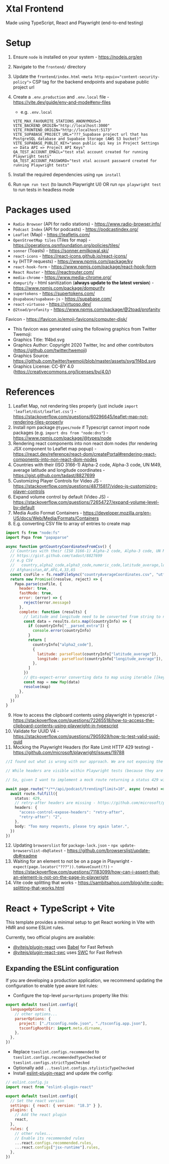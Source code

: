 # Xtal Frontend

Made using TypeScript, React and Playwright (end-to-end testing)

# Setup

1. Ensure `node` is installed on your system - https://nodejs.org/en
2. Navigate to the `frontend/` directory
3. Update the `frontend/index.html` `<meta http-equiv="content-security-policy">` CSP tag for the backend endpoints and supabase public project url
4. Create a `.env.production` and `.env.local` file - https://vite.dev/guide/env-and-mode#env-files

   - e.g. `.env.local`

   ```
   VITE_MAX_FAVOURITE_STATIONS_ANONYMOUS=3
   VITE_BACKEND_ORIGIN="http://localhost:3000"
   VITE_FRONTEND_ORIGIN="http://localhost:5173"
   VITE_SUPABASE_PROJECT_URL="???_Supabase project url that has PostgreSQL database and Supabase Storage (AWS S3 bucket)"
   VITE_SUPABASE_PUBLIC_KEY="anon public api key in Project Settings => Data API => Project API Keys"
   QA_TEST_ACCOUNT_EMAIL="test xtal account created for running Playwright tests"
   QA_TEST_ACCOUNT_PASSWORD="test xtal account password created for running Playwright tests"
   ```

5. Install the required dependencies using `npm install`
6. Run `npm run test` (to launch Playwright UI) OR run `npx playwright test` to run tests in headless mode

# Packages used

- `Radio Browser` (API for radio stations) - https://www.radio-browser.info/
- `Podcast Index` (API for podcasts) - https://podcastindex.org/
- `Leaflet` (Map) - https://leafletjs.com/
- `OpenStreetMap tiles` (Tiles for map) - https://operations.osmfoundation.org/policies/tiles/
- `sonner` (Toasts) - https://sonner.emilkowal.ski/
- `react-icons` - https://react-icons.github.io/react-icons/
- `ky` (HTTP requests) - https://www.npmjs.com/package/ky
- `react-hook-form` - https://www.npmjs.com/package/react-hook-form
- `React Router` - https://reactrouter.com/
- `media-chrome` - https://www.media-chrome.org/
- `dompurify` - html sanitization (**always update to the latest version**) - https://www.npmjs.com/package/dompurify
- `supertokens` - https://supertokens.com/
- `@supabase/supabase-js` - https://supabase.com/
- `react-virtuoso` - https://virtuoso.dev/
- `@2toad/profanity` - https://www.npmjs.com/package/@2toad/profanity

Favicon - https://favicon.io/emoji-favicons/computer-disk/

- This favicon was generated using the following graphics from Twitter Twemoji:
- Graphics Title: 1f4bd.svg
- Graphics Author: Copyright 2020 Twitter, Inc and other contributors (https://github.com/twitter/twemoji)
- Graphics Source: https://github.com/twitter/twemoji/blob/master/assets/svg/1f4bd.svg
- Graphics License: CC-BY 4.0 (https://creativecommons.org/licenses/by/4.0/)

# References

1. Leaflet Map, not rendering tiles properly (just include `import 'leaflet/dist/leaflet.css'`) - https://stackoverflow.com/questions/60296645/leaflet-map-not-rendering-tiles-properly
2. Install npm package `@types/node` if Typescript cannot import node packages (e.g. `import dns from "node:dns"`) - https://www.npmjs.com/package/@types/node
3. Rendering react components into non react dom nodes (for rendering JSX component to Leaflet map popup) - https://react.dev/reference/react-dom/createPortal#rendering-react-components-into-non-react-dom-nodes
4. Countries with their (ISO 3166-1) Alpha-2 code, Alpha-3 code, UN M49, average latitude and longitude coordinates - https://gist.github.com/tadast/8827699
5. Customizing Player Controls for Video JS - https://stackoverflow.com/questions/48715817/video-js-customizing-player-controls
6. Expand volume control by default (Video JS) - https://stackoverflow.com/questions/72654727/expand-volume-level-by-default
7. Media Audio Format Containers - https://developer.mozilla.org/en-US/docs/Web/Media/Formats/Containers
8. E.g. converting CSV file to array of entries to create map

```javascript
import fs from "node:fs"
import Papa from "papaparse"

async function getCountryCoordinatesFromCsv() {
  // Countries with their (ISO 3166-1) Alpha-2 code, Alpha-3 code, UN M49, average latitude and longitude coordinates
  // https://gist.github.com/tadast/8827699
  // e.g CSV
  //   country,alpha2_code,alpha3_code,numeric_code,latitude_average,longitude_average
  // Afghanistan,AF,AFG,4,33,65
  const csvFile = fs.readFileSync("countryAverageCoordinates.csv", "utf8")
  return new Promise((resolve, reject) => {
    Papa.parse(csvFile, {
      header: true,
      fastMode: true,
      error: (error) => {
        reject(error.message)
      },
      complete: function (results) {
        // latitude and longitude need to be converted from string to number
        const data = results.data.map((countryInfo) => {
          if (countryInfo["__parsed_extra"]) {
            console.error(countryInfo)
          }
          return [
            countryInfo["alpha2_code"],
            {
              latitude: parseFloat(countryInfo["latitude_average"]),
              longitude: parseFloat(countryInfo["longitude_average"]),
            },
          ]
        })
        // @ts-expect-error converting data to map using iterable [[key, value]]
        const map = new Map(data)
        resolve(map)
      },
    })
  })
}
```

9. How to access the clipboard contents using playwright in typescript - https://stackoverflow.com/questions/72265518/how-to-access-the-clipboard-contents-using-playwright-in-typescript
10. Validate for UUID V4 - https://stackoverflow.com/questions/7905929/how-to-test-valid-uuid-guid
11. Mocking the Playwright Headers (for Rate Limit HTTP 429 testing) - https://github.com/microsoft/playwright/issues/19788

```typescript
//I found out what is wrong with our approach. We are not exposing the headers!

// While headers are visible within Playwright tests (because they are on the same server), once we want to see the headers in our app in the browser, we are actually in a CORS situation, in which we will only be able to see the exposed headers from the Playwright server (the mock acts like an external server)

// So, given I want to implement a mock route returning a status 429 with a retry-after header, this is how the mock request should look:

await page.route("*/**/api/podcast/trending?limit=10", async (route) => {
  await route.fulfill({
    status: 429,
    // retry-after headers are missing - https://github.com/microsoft/playwright/issues/19788
    headers: {
      "access-control-expose-headers": "retry-after",
      "retry-after": "2",
    },
    body: "Too many requests, please try again later.",
  })
})
```

12. Updating `browserslist` for `package-lock.json` - `npx update-browserslist-db@latest` - https://github.com/browserslist/update-db#readme
13. Waiting for an element to not be on a page in Playwright - `expect(page.locator("???")).toHaveCount(?))` - https://stackoverflow.com/questions/71183099/how-can-i-assert-that-an-element-is-not-on-the-page-in-playwright
14. Vite code splitting that works - https://sambitsahoo.com/blog/vite-code-splitting-that-works.html

# React + TypeScript + Vite

This template provides a minimal setup to get React working in Vite with HMR and some ESLint rules.

Currently, two official plugins are available:

- [@vitejs/plugin-react](https://github.com/vitejs/vite-plugin-react/blob/main/packages/plugin-react/README.md) uses [Babel](https://babeljs.io/) for Fast Refresh
- [@vitejs/plugin-react-swc](https://github.com/vitejs/vite-plugin-react-swc) uses [SWC](https://swc.rs/) for Fast Refresh

## Expanding the ESLint configuration

If you are developing a production application, we recommend updating the configuration to enable type aware lint rules:

- Configure the top-level `parserOptions` property like this:

```js
export default tseslint.config({
  languageOptions: {
    // other options...
    parserOptions: {
      project: ["./tsconfig.node.json", "./tsconfig.app.json"],
      tsconfigRootDir: import.meta.dirname,
    },
  },
})
```

- Replace `tseslint.configs.recommended` to `tseslint.configs.recommendedTypeChecked` or `tseslint.configs.strictTypeChecked`
- Optionally add `...tseslint.configs.stylisticTypeChecked`
- Install [eslint-plugin-react](https://github.com/jsx-eslint/eslint-plugin-react) and update the config:

```js
// eslint.config.js
import react from "eslint-plugin-react"

export default tseslint.config({
  // Set the react version
  settings: { react: { version: "18.3" } },
  plugins: {
    // Add the react plugin
    react,
  },
  rules: {
    // other rules...
    // Enable its recommended rules
    ...react.configs.recommended.rules,
    ...react.configs["jsx-runtime"].rules,
  },
})
```
